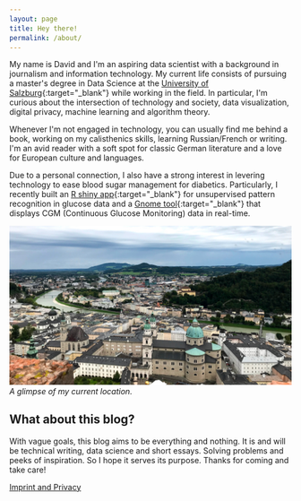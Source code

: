```yaml
---
layout: page
title: Hey there!
permalink: /about/
---
```


My name is David and I'm an aspiring data scientist with a background in journalism and information technology. My current life consists of pursuing a master's degree in Data Science at the [University of Salzburg](https://www.plus.ac.at/){:target="_blank"} while working in the field. In particular, I'm curious about the intersection of technology and society, data visualization, digital privacy, machine learning and algorithm theory.

Whenever I'm not engaged in technology, you can usually find me behind a book, working on my calisthenics skills, learning Russian/French or writing. I'm an avid reader with a soft spot for classic German literature and a love for European culture and languages.

Due to a personal connection, I also have a strong interest in levering technology to ease blood sugar management for diabetics. Particularly, I recently built an [R shiny app](https://github.com/hanny-bal/diabetes-analytics){:target="_blank"} for unsupervised pattern recognition in glucose data and a [Gnome tool](http://localhost:4000/2022/10/31/dexcom-glucose-tray.html){:target="_blank"} that displays CGM (Continuous Glucose Monitoring) data in real-time.

![](/images/about-banner.jpg)
*A glimpse of my current location.*

## What about this blog?
With vague goals, this blog aims to be everything and nothing. It is and will be technical writing, data science and short essays. Solving problems and peeks of inspiration. So I hope it serves its purpose. Thanks for coming and take care!

[Imprint and Privacy](/privacy/)